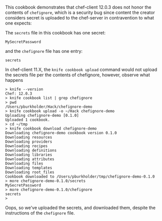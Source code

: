 This cookbook demonstrates that chef-client 12.0.3 does not honor the contents
of `chefignore`, which is a security bug since content the creator considers
secret is uploaded to the chef-server in contravention to what one expects:


The `secrets` file in this cookbook has one secret:

    MySecretPassword

and the `chefignore` file has one entry:

    secrets

In chef-client 11.X, the `knife cookbook upload` command would not upload the
secrets file per the contents of chefignore, however, observe what happens

```
> knife --version
Chef: 12.0.3
> knife cookbook list | grep chefignore
> pwd
/Users/pburkholder/Hack/chefignore-demo
> knife cookbook upload -o ~/Hack chefignore-demo
Uploading chefignore-demo [0.1.0]
Uploaded 1 cookbook.
> cd ~/tmp
> knife cookbook download chefignore-demo
Downloading chefignore-demo cookbook version 0.1.0
Downloading resources
Downloading providers
Downloading recipes
Downloading definitions
Downloading libraries
Downloading attributes
Downloading files
Downloading templates
Downloading root_files
Cookbook downloaded to /Users/pburkholder/tmp/chefignore-demo-0.1.0
> more chefignore-demo-0.1.0/secrets
MySecretPassword
> more chefignore-demo-0.1.0/chefignore
secrets
>
```

Oops, so we've uploaded the secrets, and downloaded them, despite the
instructions of the `chefignore` file.
